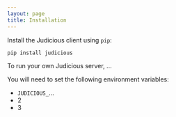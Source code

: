 ```yaml
---
layout: page
title: Installation
---
```


Install the Judicious client using `pip`:

```
pip install judicious
```

To run your own Judicious server, ...

You will need to set the following environment variables:

- `JUDICIOUS_`...
- 2
- 3
